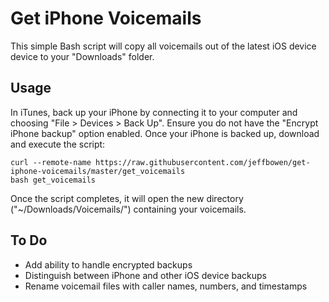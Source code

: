 Get iPhone Voicemails
=====================

This simple Bash script will copy all voicemails out of the latest iOS device
device to your "Downloads" folder.

Usage
-----

In iTunes, back up your iPhone by connecting it to your computer and choosing
"File > Devices > Back Up". Ensure you do not have the "Encrypt iPhone backup"
option enabled. Once your iPhone is backed up, download and execute the script:

    curl --remote-name https://raw.githubusercontent.com/jeffbowen/get-iphone-voicemails/master/get_voicemails
    bash get_voicemails

Once the script completes, it will open the new directory
("~/Downloads/Voicemails/") containing your voicemails.

To Do
-----

* Add ability to handle encrypted backups
* Distinguish between iPhone and other iOS device backups
* Rename voicemail files with caller names, numbers, and timestamps
